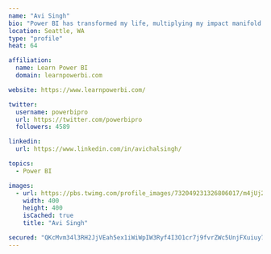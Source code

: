 ```yaml
---
name: "Avi Singh"
bio: "Power BI has transformed my life, multiplying my impact manifold. Now I am on a mission to spread the word and share the knowledge"
location: Seattle, WA
type: "profile"
heat: 64

affiliation:
  name: Learn Power BI
  domain: learnpowerbi.com

website: https://www.learnpowerbi.com/

twitter:
  username: powerbipro
  url: https://twitter.com/powerbipro
  followers: 4589

linkedin:
  url: https://www.linkedin.com/in/avichalsingh/

topics:
  - Power BI

images:
  - url: https://pbs.twimg.com/profile_images/732049231326806017/m4jUj2Lu_400x400.jpg
    width: 400
    height: 400
    isCached: true
    title: "Avi Singh"

secured: "QKcMvm34l3RH2JjVEah5ex1iWiWpIW3Ryf4I3O1cr7j9fvrZWc5UnjFXuiuy73pDeDbsrDzmYIP+x/G7qPGObU5h78HVGNuzQ8vyvqyESLcxtgtMFHyWVoBa/elap0TIwNc24Lf+X7khXjxgWmHPUEwtPQ9r35x/dtUGGnwH+r3wOc4y1OadI6SyePbaYbc+hYd6wT6WylCcqn9IwKrMcQsXQ2e5rnkwr2Dcnz24w+FL9zvXI5EE5ezUIs3FQhbDweOx7jyi5ubycUPOEQ2v5vCwncW8X0O/d6k0y0F02yYyQcCnMD9DdA/TmOkvNVM1JHO1TeUhziQVQR1x/kagQ3m0kWlNslJx4poUTZgGcBEdFfOEDaLCjiAVr2EQ1EdGAQ9gd1HJuj2vr+NBxjlaHhVP3JFJPxqALyn4K0LTOLo=;EmW4g8WlfNjZ3HxIb6M4WQ=="
---
```


